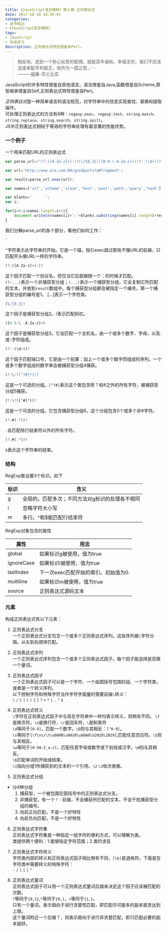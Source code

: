 ```yaml
---
title: 《JavaScript语言精粹》第七章-正则表达式
date: 2017-10-18 10:50:01
categories:
- 读书笔记
- 《JavaScript语言精粹》
tags:
- JavaScript
- 系统学习
description: 正则表达式特性借鉴自Perl。
---
```

> 相反地，选到一个称心如意的配偶，就能百年谐和，幸福无穷。我们不应该选谁来配亨利国王，他作为一国之君，·····          
> ———威廉-莎士比亚

JavaScript的许多特性借鉴自其他语言。语法借鉴自Java,函数借鉴自Scheme,原型继承借鉴自Self,正则表达式特性借鉴自Perl。    
   
*正则表达式*是一种简单语言的语法规范，对字符串中的信息实现查找、替换和提取操作。  
可处理正则表达式的方法有6种：`regexp.exec`、`regexp.test`、`string.match`、`string.replace`、`string.search`、`string.spilt`。   
JS中正则表达式相较于等效的字符串处理有着显著的性能优势。
  
   
   
   
### 一个例子
一个用来匹配URL的正则表达式
```javascript
var parse_url=/^(?:([A-Za-z]+):)?(\/{0,3})([0-9.\-A-Za-z]+)(?::(\d+))?(?:\/([^?#]*))?(?:\?([^#]*))?(?:#(.*))?$/;

var url='http://www.ora.com:80/goodparts?q#fragment';

var result=parse_url.exec(url);

var names=['url','scheme','slash','host','post','path','query','hash'];

var blanks='      ';
var i;

for(i=0;i<names.length;i++){
    document.writeln(names[i]+':'+blanks.substring(names[i].length)+result[i]);
}
```
我们分解parse_url的各个部分，看他们如何工作：
```javascript
^
``` 
`^`字符表示此字符串的开始。它是一个锚，指引exec跳过那些不像URL的前缀，只匹配开头像URL一样的字符串。


```javascript
(?:([A-Za-z]+):)?
``` 
这个因子匹配一个协议名，但仅当它后面跟随一个：的时候才匹配。    
`(?:...)`表示一个非捕获型分组；`(...)`表示一个捕获型分组，它会复制它所匹配的文本，并放到`result`数组中。每个捕获型分组都会被指定一个编号。第一个捕获型分组的编号是1。
[...]表示一个字符类。



```javascript
(\/{0,3})
``` 
这个因子是捕获型分组2。\/表示匹配斜杠。


```javascript
([0-9.\ -A-Za-z]+)
``` 
这个因子是捕获型分组3。它会匹配一个主机名，由一个或多个数字、字母，以及.或-字符组成。


```javascript
(?::(\d+))?
``` 
这个因子匹配端口号，它是由一个前置：加上一个或多个数字而组成的序列。一个或多个数字组成的数字串会被捕获型分组4捕获。


```javascript
(?:\/([^?#]*))?
``` 
这是一个可选的分组。`[^?#]`表示这个类包含除？和#之外的所有字符，被捕获型分组5捕获。


```javascript
(?:\?([^#]*))?
``` 
这是一个可选的分组。它包含捕获型分组6，这个分组包含0个或多个非#字符。



```javascript
(?:#(.*))?
``` 
`.`会匹配除行结束符以外的所有字符。


```javascript
(?:#(.*))?
``` 
`$`表示这个字符串的结束。


### 结构
RegExp能设置3个标识。如下

标识 | 含义
---|---
g | 全局的。匹配多次；不同方法对g标识的处理各不相同
i | 忽略字符大小写
m | 多行。^和$能匹配行结束符

RegExp对象包含的属性

属性 | 用法
---|---
global | 如果标识g被使用，值为true
ignoreCase | 如果标识i被使用，值为true
lastIndex | 下一次exec匹配开始的索引。初始值为0.
multiline | 如果标识m被使用，值为true
source | 正则表达式源码文本



### 元素
构成正则表达式有以下元素：

1. 正则表达式分支       
一个正则表达式分支包含一个或多个正则表达式序列。这些序列被`|`字符分隔。从左到右顺序匹配。   

2. 正则表达式序列       
一个正则表达式序列包含一个或多个正则表达式因子。每个因子能选择是否跟一个量词。

3. 正则表达式因子           
一个正则表达式因子可以是一个字符、一个由圆括号包围的组、一个字符类，或者是一个转义序列。    
以下控制字符和特殊字符当作字符字面量时需要前缀`\`转义：    
`\` `/` `[` `]` `(` `)` `{` `}` `?` `+` `*` `|` `.` `^`  `$`        

4. 正则表达式转义       
`\`字符在正则表达式因子中与其在字符串中一样均表示转义，但稍有不同。
`\f`是换页符，`\n`是换行符，`\r`是回车符，`\`是制表符       
`\d`等同于`[0-9]`，匹配一个数字。`\D`则与其相反：`[^0-9]`。     
`\s`等同于`[\f\n\r\t\u000B\u0020\u00A0\U2028\2029]`,匹配任意空白符。`\S`则与其相反。    
`\w`等同于`[0-9A-Z_a-z]`，匹配任意字母或数字或下划线或汉字。`\W`则与其相反。        
`\b`匹配单词的开始或结束。      
`\1`指向分组1所捕获到的文本的一个引用。`\2` `\3`依次类推。


5. 正则表达式分组       
- 分4种分组
    1. 捕获型，一个被包围在圆括号中的正则表达式分支。
    2. 非捕获型，有一个`？：`前缀，不会捕获所匹配的文本，不会干扰捕获型分组的编号。
    3. 向前正向匹配，不是一个好特性
    4. 向前负向匹配，不是一个好特性


6. 正则表达式字符集     
正则表达式字符集是一种指定一组字符的便利方式，可以理解为类。        
类提供两个便利：1.能够指定字符范围；2.类的求反

7. 正则表达式字符转义       
字符类内部的转义和正则表达式因子相比稍有不同，`[\b]`是退格符。下面是在字符类中需要转义的特殊字符：      
`-` `/` `\` `[` `]` `^`     

8. 正则表达式量词       
正则表达式因子可以用一个正则表达式量词后缀来决定这个因子应该被匹配的次数。  
`?`等同于`{0,1}`,`*`等同于`{0,}`，`+`等同于`{1,}`。     
只有一个量词，表示趋向于进行贪婪性匹配，即匹配尽可能多的副本直至达到上限。      
这个量词附近一个后缀？，则表示趋向于进行非贪婪匹配，即只匹配必要的副本就好。